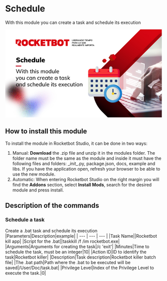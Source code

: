 



# Schedule
  
With this module you can create a task and schedule its execution  
  
![banner](imgs/ModuloShedule.jpg)

## How to install this module
  
To install the module in Rocketbot Studio, it can be done in two ways:
1. Manual: __Download__ the .zip file and unzip it in the modules folder. The folder name must be the same as the module and inside it must have the following files and folders: \__init__.py, package.json, docs, example and libs. If you have the application open, refresh your browser to be able to use the new module.
2. Automatic: When entering Rocketbot Studio on the right margin you will find the **Addons** section, select **Install Mods**, search for the desired module and press install.  


## Description of the commands

### Schedule a task
  
Create a .bat task and schedule its execution
|Parameters|Description|example|
| --- | --- | --- |
|Task Name||Rocketbot kill app|
|Script for the .bat||taskkill /f /im rocketbot.exe|
|Arguments|Arguments for creating the task|/c 'exit'|
|Minutes|Time to schedule the task, must be an integer|10|
|Action ID|ID to identify the task|Rocketbot killer|
|Description|Task description|Rocketbot killer batch file|
|The .bat path|Path where the .bat to be executed will be saved|/User/Doc/task.bat|
|Privilege Level|Index of the Privilege Level to execute the task.|0|
